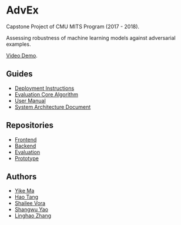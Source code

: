 # AdvEx

Capstone Project of CMU MITS Program (2017 - 2018).

Assessing robustness of machine learning models against adversarial examples.

[Video Demo](https://www.youtube.com/watch?v=KJ1zZsia5yQ).

## Guides

- [Deployment Instructions](https://github.com/AdvEx/AdvEx/blob/master/docs/DEPLOYMENT.md)
- [Evaluation Core Algorithm](https://github.com/ShangwuYao/AdvEx_Evaluation/blob/master/src/README.md)
- [User Manual](https://drive.google.com/file/d/1pF-8ua3siwjLtv8VMhDLpIdontqFJ18t/view?usp=sharing)
- [System Architecture Document](https://drive.google.com/file/d/1HLcnypR9BlCeb3HzXlZNdu7IDcVYRT8U/view?usp=sharing)

## Repositories

- [Frontend](https://github.com/AdvEx/AdvEx-FE)
- [Backend](https://github.com/ShangwuYao/AdvEx_BE)
- [Evaluation](https://github.com/ShangwuYao/AdvEx_Evaluation)
- [Prototype](https://github.com/AdvEx/AdvEx-Alpha)

## Authors

- [Yike Ma](https://github.com/yikema)
- [Hao Tang](https://github.com/ryantang1)
- [Shailee Vora](https://github.com/Shai25)
- [Shangwu Yao](https://github.com/ShangwuYao)
- [Linghao Zhang](https://github.com/dnc1994)
